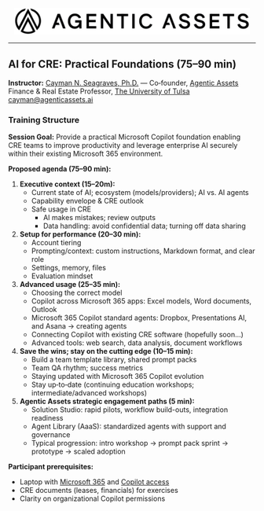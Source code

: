 <div class="title-block">
  <p align="center">
    <a href="https://www.agenticassets.ai/" target="_blank">
      <img src="https://raw.githubusercontent.com/agenticassets/AI-Workshops---Agentic-Assets/main/Images/Agentic-Assets/AA_Logo_SVG_and_PNG/agentic-logo-long-white.png" alt="Agentic Assets logo" width="480" />
    </a>
  </p>
  <hr class="section-divider" />

</div>

## AI for CRE: Practical Foundations (75–90 min)

<div class="meta">
  <span class="meta-label"><strong>Instructor:</strong></span>
  <span class="meta-content"><a href="https://www.caymanseagraves.com/">Cayman N. Seagraves, Ph.D.</a> — Co‑founder, <a href="https://www.agenticassets.ai/">Agentic Assets</a></span>
  <span class="meta-label"></span>
  <span class="meta-content">Finance & Real Estate Professor, <a href="https://utulsa.edu/news/seagraves-leads-national-charge-in-ai-powered-real-estate-innovation/">The University of Tulsa</a></span>
  <span class="meta-label"></span>
  <span class="meta-content"><a href="mailto:cayman@agenticassets.ai">cayman@agenticassets.ai</a></span>
</div>

### Training Structure

**Session Goal:**
Provide a practical Microsoft Copilot foundation enabling CRE teams to improve productivity and leverage enterprise AI securely within their existing Microsoft 365 environment.

**Proposed agenda (75–90 min):**
1) **Executive context (15–20m):**
   - Current state of AI; ecosystem (models/providers); AI vs. AI agents
   - Capability envelope & CRE outlook
   - Safe usage in CRE
     - AI makes mistakes; review outputs
     - Data handling: avoid confidential data; turning off data sharing
2) **Setup for performance (20–30 min):**
   - Account tiering
   - Prompting/context: custom instructions, Markdown format, and clear role
   - Settings, memory, files
   - Evaluation mindset
3) **Advanced usage (25–35 min):**
   - Choosing the correct model
   - Copilot across Microsoft 365 apps: Excel models, Word documents, Outlook
   - Microsoft 365 Copilot standard agents: Dropbox, Presentations AI, and Asana → creating agents
   - Connecting Copilot with existing CRE software (hopefully soon...)
   - Advanced tools: web search, data analysis, document workflows
4) **Save the wins; stay on the cutting edge (10–15 min):**
   - Build a team template library, shared prompt packs
   - Team QA rhythm; success metrics
   - Staying updated with Microsoft 365 Copilot evolution
   - Stay up‑to‑date (continuing education workshops; intermediate/advanced workshops)
5) **Agentic Assets strategic engagement paths (5 min):**
   - Solution Studio: rapid pilots, workflow build-outs, integration readiness
   - Agent Library (AaaS): standardized agents with support and governance
   - Typical progression: intro workshop → prompt pack sprint → prototype → scaled adoption

**Participant prerequisites:**
- Laptop with [Microsoft 365](https://www.office.com/) and [Copilot access](https://m365.cloud.microsoft/chat)
- CRE documents (leases, financials) for exercises
- Clarity on organizational Copilot permissions

<!--
**Pricing:**
- On-site: $995
-->

